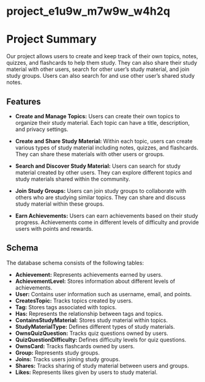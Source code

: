 # project_e1u9w_m7w9w_w4h2q
# Project Summary
Our project allows users to create and keep track of their own topics, notes, quizzes, and flashcards to help them study. They can also share their study material with other users, search for other user’s study material, and join study groups. Users can also search for and use other user’s shared study notes.


## Features
- **Create and Manage Topics:** Users can create their own topics to organize their study material. Each topic can have a title, description, and privacy settings.

- **Create and Share Study Material:** Within each topic, users can create various types of study material including notes, quizzes, and flashcards. They can share these materials with other users or groups.

- **Search and Discover Study Material:** Users can search for study material created by other users. They can explore different topics and study materials shared within the community.

- **Join Study Groups:** Users can join study groups to collaborate with others who are studying similar topics. They can share and discuss study material within these groups.

- **Earn Achievements:** Users can earn achievements based on their study progress. Achievements come in different levels of difficulty and provide users with points and rewards.


## Schema

The database schema consists of the following tables:

- **Achievement:** Represents achievements earned by users.
- **AchievementLevel:** Stores information about different levels of achievements.
- **User:** Contains user information such as username, email, and points.
- **CreatesTopic:** Tracks topics created by users.
- **Tag:** Stores tags associated with topics.
- **Has:** Represents the relationship between tags and topics.
- **ContainsStudyMaterial:** Stores study material within topics.
- **StudyMaterialType:** Defines different types of study materials.
- **OwnsQuizQuestion:** Tracks quiz questions owned by users.
- **QuizQuestionDifficulty:** Defines difficulty levels for quiz questions.
- **OwnsCard:** Tracks flashcards owned by users.
- **Group:** Represents study groups.
- **Joins:** Tracks users joining study groups.
- **Shares:** Tracks sharing of study material between users and groups.
- **Likes:** Represents likes given by users to study material.